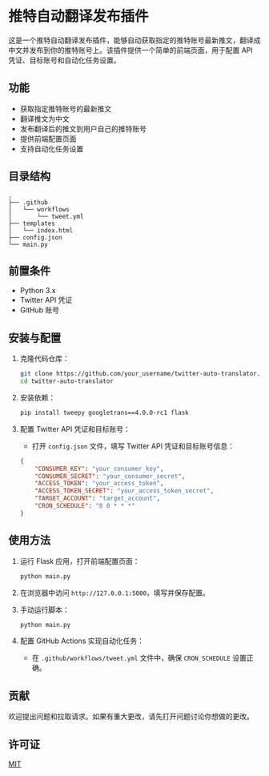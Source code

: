 # 推特自动翻译发布插件

这是一个推特自动翻译发布插件，能够自动获取指定的推特账号最新推文，翻译成中文并发布到你的推特账号上。该插件提供一个简单的前端页面，用于配置 API 凭证、目标账号和自动化任务设置。

## 功能
- 获取指定推特账号的最新推文
- 翻译推文为中文
- 发布翻译后的推文到用户自己的推特账号
- 提供前端配置页面
- 支持自动化任务设置

## 目录结构
```plaintext
.
├── .github
│   └── workflows
│       └── tweet.yml
├── templates
│   └── index.html
├── config.json
└── main.py
```

## 前置条件
- Python 3.x
- Twitter API 凭证
- GitHub 账号

## 安装与配置

1. 克隆代码仓库：
    ```bash
    git clone https://github.com/your_username/twitter-auto-translator.git
    cd twitter-auto-translator
    ```

2. 安装依赖：
    ```bash
    pip install tweepy googletrans==4.0.0-rc1 flask
    ```

3. 配置 Twitter API 凭证和目标账号：
    - 打开 `config.json` 文件，填写 Twitter API 凭证和目标账号信息：
    ```json
    {
        "CONSUMER_KEY": "your_consumer_key",
        "CONSUMER_SECRET": "your_consumer_secret",
        "ACCESS_TOKEN": "your_access_token",
        "ACCESS_TOKEN_SECRET": "your_access_token_secret",
        "TARGET_ACCOUNT": "target_account",
        "CRON_SCHEDULE": "0 0 * * *"
    }
    ```

## 使用方法

1. 运行 Flask 应用，打开前端配置页面：
    ```bash
    python main.py
    ```

2. 在浏览器中访问 `http://127.0.0.1:5000`，填写并保存配置。

3. 手动运行脚本：
    ```bash
    python main.py
    ```

4. 配置 GitHub Actions 实现自动化任务：
    - 在 `.github/workflows/tweet.yml` 文件中，确保 `CRON_SCHEDULE` 设置正确。

## 贡献
欢迎提出问题和拉取请求。如果有重大更改，请先打开问题讨论你想做的更改。

## 许可证
[MIT](https://choosealicense.com/licenses/mit/)
